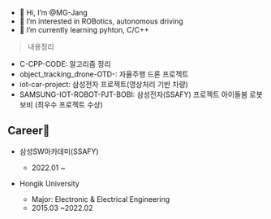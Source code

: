 - 👋 Hi, I’m @MG-Jang
- 👀 I’m interested in ROBotics, autonomous driving
- 🌱 I’m currently learning pyhton, C/C++

> 내용정리

- C-CPP-CODE: 알고리즘 정리
- object_tracking_drone-OTD-: 자율주행 드론 프로젝트
- iot-car-project: 삼성전자 프로젝트(영상처리 기반 차량)
- SAMSUNG-IOT-ROBOT-PJT-BOBI: 삼성전자(SSAFY) 프로젝트 아이돌봄 로봇 보비 (최우수 프로젝트 수상)

## Career🎯

- 삼성SW아카데미(SSAFY) 
  - 2022.01 ~

- Hongik University
  - Major: Electronic & Electrical Engineering
  - 2015.03 ~2022.02


<!---
MG-Jang/MG-Jang is a ✨ special ✨ repository because its `README.md` (this file) appears on your GitHub profile.
You can click the Preview link to take a look at your changes.
--->
